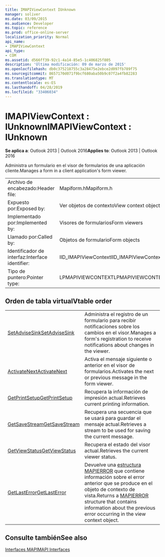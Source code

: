 ```yaml
---
title: IMAPIViewContext IUnknown
manager: soliver
ms.date: 03/09/2015
ms.audience: Developer
ms.topic: reference
ms.prod: office-online-server
localization_priority: Normal
api_name:
- IMAPIViewContext
api_type:
- COM
ms.assetid: d566ff39-92c1-4a14-85e5-1c406825f805
description: 'Última modificación: 09 de marzo de 2015'
ms.openlocfilehash: db0c375218755c3a28475e2ebce2d097fb789f75
ms.sourcegitcommit: 8657170d071f9bcf680aba50b9c07f2a4fb82283
ms.translationtype: MT
ms.contentlocale: es-ES
ms.lasthandoff: 04/28/2019
ms.locfileid: "33406034"
---
```

# <a name="imapiviewcontext--iunknown"></a><span data-ttu-id="1defb-103">IMAPIViewContext : IUnknown</span><span class="sxs-lookup"><span data-stu-id="1defb-103">IMAPIViewContext : IUnknown</span></span>

  
  
<span data-ttu-id="1defb-104">**Se aplica a**: Outlook 2013 | Outlook 2016</span><span class="sxs-lookup"><span data-stu-id="1defb-104">**Applies to**: Outlook 2013 | Outlook 2016</span></span> 
  
<span data-ttu-id="1defb-105">Administra un formulario en el visor de formularios de una aplicación cliente.</span><span class="sxs-lookup"><span data-stu-id="1defb-105">Manages a form in a client application's form viewer.</span></span> 
  
|||
|:-----|:-----|
|<span data-ttu-id="1defb-106">Archivo de encabezado:</span><span class="sxs-lookup"><span data-stu-id="1defb-106">Header file:</span></span>  <br/> |<span data-ttu-id="1defb-107">Mapiform.h</span><span class="sxs-lookup"><span data-stu-id="1defb-107">Mapiform.h</span></span>  <br/> |
|<span data-ttu-id="1defb-108">Expuesto por:</span><span class="sxs-lookup"><span data-stu-id="1defb-108">Exposed by:</span></span>  <br/> |<span data-ttu-id="1defb-109">Ver objetos de contexto</span><span class="sxs-lookup"><span data-stu-id="1defb-109">View context objects</span></span>  <br/> |
|<span data-ttu-id="1defb-110">Implementado por:</span><span class="sxs-lookup"><span data-stu-id="1defb-110">Implemented by:</span></span>  <br/> |<span data-ttu-id="1defb-111">Visores de formularios</span><span class="sxs-lookup"><span data-stu-id="1defb-111">Form viewers</span></span>  <br/> |
|<span data-ttu-id="1defb-112">Llamado por:</span><span class="sxs-lookup"><span data-stu-id="1defb-112">Called by:</span></span>  <br/> |<span data-ttu-id="1defb-113">Objetos de formulario</span><span class="sxs-lookup"><span data-stu-id="1defb-113">Form objects</span></span>  <br/> |
|<span data-ttu-id="1defb-114">Identificador de interfaz:</span><span class="sxs-lookup"><span data-stu-id="1defb-114">Interface identifier:</span></span>  <br/> |<span data-ttu-id="1defb-115">IID_IMAPIViewContext</span><span class="sxs-lookup"><span data-stu-id="1defb-115">IID_IMAPIViewContext</span></span>  <br/> |
|<span data-ttu-id="1defb-116">Tipo de puntero:</span><span class="sxs-lookup"><span data-stu-id="1defb-116">Pointer type:</span></span>  <br/> |<span data-ttu-id="1defb-117">LPMAPIVIEWCONTEXT</span><span class="sxs-lookup"><span data-stu-id="1defb-117">LPMAPIVIEWCONTEXT</span></span>  <br/> |
   
## <a name="vtable-order"></a><span data-ttu-id="1defb-118">Orden de tabla virtual</span><span class="sxs-lookup"><span data-stu-id="1defb-118">Vtable order</span></span>

|||
|:-----|:-----|
|[<span data-ttu-id="1defb-119">SetAdviseSink</span><span class="sxs-lookup"><span data-stu-id="1defb-119">SetAdviseSink</span></span>](imapiviewcontext-setadvisesink.md) <br/> |<span data-ttu-id="1defb-120">Administra el registro de un formulario para recibir notificaciones sobre los cambios en el visor.</span><span class="sxs-lookup"><span data-stu-id="1defb-120">Manages a form's registration to receive notifications about changes in the viewer.</span></span>  <br/> |
|[<span data-ttu-id="1defb-121">ActivateNext</span><span class="sxs-lookup"><span data-stu-id="1defb-121">ActivateNext</span></span>](imapiviewcontext-activatenext.md) <br/> |<span data-ttu-id="1defb-122">Activa el mensaje siguiente o anterior en el visor de formularios.</span><span class="sxs-lookup"><span data-stu-id="1defb-122">Activates the next or previous message in the form viewer.</span></span>  <br/> |
|[<span data-ttu-id="1defb-123">GetPrintSetup</span><span class="sxs-lookup"><span data-stu-id="1defb-123">GetPrintSetup</span></span>](imapiviewcontext-getprintsetup.md) <br/> |<span data-ttu-id="1defb-124">Recupera la información de impresión actual.</span><span class="sxs-lookup"><span data-stu-id="1defb-124">Retrieves current printing information.</span></span>  <br/> |
|[<span data-ttu-id="1defb-125">GetSaveStream</span><span class="sxs-lookup"><span data-stu-id="1defb-125">GetSaveStream</span></span>](imapiviewcontext-getsavestream.md) <br/> |<span data-ttu-id="1defb-126">Recupera una secuencia que se usará para guardar el mensaje actual.</span><span class="sxs-lookup"><span data-stu-id="1defb-126">Retrieves a stream to be used for saving the current message.</span></span>  <br/> |
|[<span data-ttu-id="1defb-127">GetViewStatus</span><span class="sxs-lookup"><span data-stu-id="1defb-127">GetViewStatus</span></span>](imapiviewcontext-getviewstatus.md) <br/> |<span data-ttu-id="1defb-128">Recupera el estado del visor actual.</span><span class="sxs-lookup"><span data-stu-id="1defb-128">Retrieves the current viewer status.</span></span>  <br/> |
|[<span data-ttu-id="1defb-129">GetLastError</span><span class="sxs-lookup"><span data-stu-id="1defb-129">GetLastError</span></span>](imapiviewcontext-getlasterror.md) <br/> |<span data-ttu-id="1defb-130">Devuelve una [estructura MAPIERROR](mapierror.md) que contiene información sobre el error anterior que se produce en el objeto de contexto de vista.</span><span class="sxs-lookup"><span data-stu-id="1defb-130">Returns a [MAPIERROR](mapierror.md) structure that contains information about the previous error occurring in the view context object.</span></span>  <br/> |
   
## <a name="see-also"></a><span data-ttu-id="1defb-131">Consulte también</span><span class="sxs-lookup"><span data-stu-id="1defb-131">See also</span></span>



[<span data-ttu-id="1defb-132">Interfaces MAPI</span><span class="sxs-lookup"><span data-stu-id="1defb-132">MAPI Interfaces</span></span>](mapi-interfaces.md)


